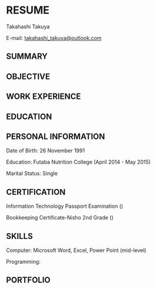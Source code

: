 # RESUME
Takahashi Takuya

E-mail: takahashi_takuya@outlook.com
## SUMMARY

## OBJECTIVE

## WORK EXPERIENCE

## EDUCATION

## PERSONAL INFORMATION
Date of Birth: 26 November 1991

Education: Futaba Nutrition College (April 2014 - May 2015)

Marital Status: Single
## CERTIFICATION
Information Technology Passport Examination ()

Bookkeeping Certificate-Nisho 2nd Grade ()
## SKILLS
Computer: Microsoft Word, Excel, Power Point (mid-level)

Programming: 
## PORTFOLIO

